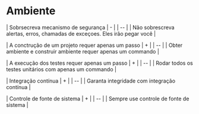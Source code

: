 # Ambiente

| Sobrsecreva mecanismo de segurança   | - |
| -- |
| Não sobrescreva alertas, erros,  chamadas de exceçoes. Eles irão pegar você |

| A conctrução de um projeto requer apenas um passo  | + |
| -- |
| Obter ambiente e construir ambiente requer apenas um commando |

| A execução dos testes requer apenas  um passo  | + |
| -- |
| Rodar todos os testes unitários com apenas um commando |

| Integração contínua  | + |
| -- |
| Garanta integridade com integração contínua |

|  Controle de fonte de sistema  | + |
| -- |
| Sempre use controle de fonte de sistema |

